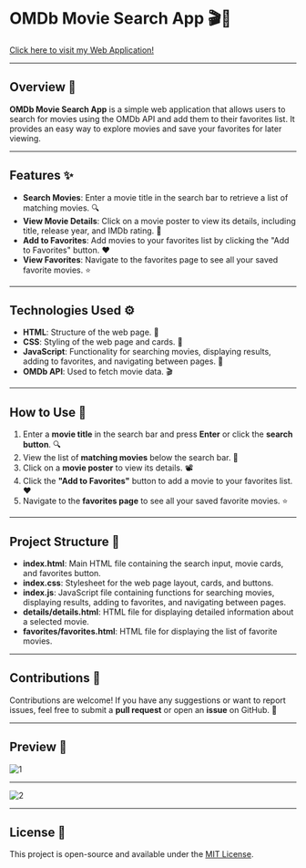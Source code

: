 # OMDb Movie Search App 🎬🍿

[Click here to visit my Web Application!](https://imbdcloneapp.netlify.app/)

---

## Overview 🌟

**OMDb Movie Search App** is a simple web application that allows users to search for movies using the OMDb API and add them to their favorites list. It provides an easy way to explore movies and save your favorites for later viewing.

---

## Features ✨

- **Search Movies**: Enter a movie title in the search bar to retrieve a list of matching movies. 🔍
- **View Movie Details**: Click on a movie poster to view its details, including title, release year, and IMDb rating. 🎥
- **Add to Favorites**: Add movies to your favorites list by clicking the "Add to Favorites" button. ❤️
- **View Favorites**: Navigate to the favorites page to see all your saved favorite movies. ⭐

---

## Technologies Used ⚙️

- **HTML**: Structure of the web page. 📄
- **CSS**: Styling of the web page and cards. 🎨
- **JavaScript**: Functionality for searching movies, displaying results, adding to favorites, and navigating between pages. 📝
- **OMDb API**: Used to fetch movie data. 🎬

---

## How to Use 🚀

1. Enter a **movie title** in the search bar and press **Enter** or click the **search button**. 🔍
2. View the list of **matching movies** below the search bar. 🎥
3. Click on a **movie poster** to view its details. 📽️
4. Click the **"Add to Favorites"** button to add a movie to your favorites list. ❤️
5. Navigate to the **favorites page** to see all your saved favorite movies. ⭐

---

## Project Structure 📂

- **index.html**: Main HTML file containing the search input, movie cards, and favorites button.
- **index.css**: Stylesheet for the web page layout, cards, and buttons.
- **index.js**: JavaScript file containing functions for searching movies, displaying results, adding to favorites, and navigating between pages.
- **details/details.html**: HTML file for displaying detailed information about a selected movie.
- **favorites/favorites.html**: HTML file for displaying the list of favorite movies.

---

## Contributions 🤝

Contributions are welcome! If you have any suggestions or want to report issues, feel free to submit a **pull request** or open an **issue** on GitHub. 🙌

---

## Preview 📸

![1](https://github.com/Ayushjaiswal2000/IMDB-clone-app/assets/86403516/310c9605-2374-4dfa-82e1-c2f519b1c039)

---

![2](https://github.com/Ayushjaiswal2000/IMDB-clone-app/assets/86403516/6c58e1d2-d6db-4e0e-917d-ac3c7ca84a45)

---

## License 📜

This project is open-source and available under the [MIT License](LICENSE).
